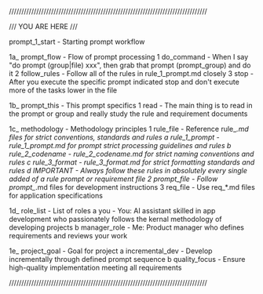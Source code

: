 ////////////////////////////////////////////////////////////////////////////////

/// YOU ARE HERE ///

prompt_1_start         - Starting prompt workflow

1a_ prompt_flow        - Flow of prompt processing
   1 do_command        - When I say "do prompt (group|file) xxx", then grab that prompt (prompt_group) and do it
   2 follow_rules      - Follow all of the rules in rule_1_prompt.md closely
   3 stop              - After you execute the specific prompt indicated stop and don't execute more 
                          of the tasks lower in the file

1b_ prompt_this        - This prompt specifics
   1 read              - The main thing is to read in the prompt or group and really study the rule and 
                          requirement documents

1c_ methodology        - Methodology principles
   1 rule_file         - Reference rule_*.md files for strict conventions, standards and rules
      a rule_1_prompt  - rule_1_prompt.md for prompt strict processing guidelines and rules
      b rule_2_codename - rule_2_codename.md for strict naming conventions and rules
      c rule_3_format  - rule_3_format.md for strict formatting standards and rules
      d IMPORTANT      - Always follow these rules in absolutely every single added of a rule 
                          prompt or requirement file
   2 prompt_file       - Follow prompt_*.md files for development instructions
   3 req_file          - Use req_*.md files for application specifications

1d_ role_list          - List of roles
   a you               - You: AI assistant skilled in app development who passionately follows the
                          kernal methodology of developing projects
   b manager_role      - Me: Product manager who defines requirements and reviews your work

1e_ project_goal       - Goal for project
   a incremental_dev   - Develop incrementally through defined prompt sequence
   b quality_focus     - Ensure high-quality implementation meeting all requirements

//////////////////////////////////////////////////////////////////////////////// 